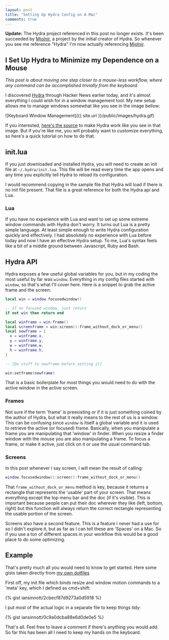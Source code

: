 ```yaml
---
layout: post
title: "Setting Up Hydra Config on A Mac"
comments: true
---
```


**Update:** The Hydra project referenced in this post no longer exists. It's been succeeded by [Mjolnir][mj], a project by the initial creator of Hydra. So whenever you see me reference "Hydra" I'm now actually referencing [Mjolnir][mj].

## I Set Up Hydra to Minimize my Dependence on a Mouse

_This post is about moving one step closer to a mouse-less workflow, where any command can be accomplished trivially from the keyboard._

I discovered [Hydra][hy] through Hacker News earlier today, and it's almost everything I could wish for in a window management tool. My new setup allows me to manage windows somewhat like you see in the image bellow:

[hy]: https://github.com/sdegutis/mjolnir
[mj]: https://github.com/sdegutis/mjolnir

![Keyboard Window Management]({{ site.url }}/public/images/hydra.gif)

If you interested, [here's the source][source] to make Hydra work like you see in that image. But if you're like me, you will probably want to customize everything, so here's a quick tutorial on how to do that.

[source]: https://github.com/sdegutis/dotfiles/blob/osx/home/.hydra/init.lua#L43-L50

<!--more-->

## init.lua

If you just downloaded and installed Hydra, you will need to create an init file
at `~/.hydra/init.lua`. This file will be read every time the app opens and any time you explicitly tell Hydra to reload its configuration.

I would recommend copying in the sample file that Hydra will load if there is no init file present. That file is a great reference for both the Hydra api and Lua.

### Lua

If you have no experience with Lua and want to set up some extreme window commands with Hydra don't worry. It turns out Lua is a pretty simple language. At least simple enough to write Hydra configuration quickly and effectively. I had absolutely no experience with Lua before today and now I have an effective Hydra setup. To me, Lua's syntax feels like a bit of a middle ground between Javascript, Ruby and Bash.

## Hydra API

Hydra exposes a few useful global variables for you, but in my coding the most useful by far was `window`. Everything in my config files started with `window`, so that's what I'll cover here. Here is a snippet to grab the active frame and the screen:

```lua
local win = window.focusedwindow()

-- If no focused window, just return
if not win then return end

local winframe = win:frame()
local screenframe = win:screen():frame_without_dock_or_menu()
local newframe = {
  x = winframe.x,
  y = winframe.y,
  w = winframe.w,
  h = winframe.h,
}

-- [Do stuff to newframe before setting it]

win:setframe(newframe)
```

That is a basic boilerplate for most things you would need to do with the active window in the active screen.

### Frames

Not sure if the term 'frame' is preexisting or if it is just something coined by the author of Hydra, but what it really means to the rest of us is a window. This can be confusing since `window` is itself a global variable and it is used to retrieve the active (or focused) frame. Basically, when you manipulate a frame you are manipulating that 'window' in finder. When you resize a finder window with the mouse you are also manipulating a frame. To focus a frame, or make it active, just click on it or use the usual command tab.

### Screens

In this post whenever I say screen, I will mean the result of calling:

```lua
window.focusedwindow():screen():frame_without_dock_or_menu()
```

That `frame_without_dock_or_menu` method is key, because it returns a rectangle that represents the 'usable' part of your screen. That means everything except the top menu bar and the doc (if it's visible). This is important because people can put their doc wherever they like (left, bottom, right) but this function will always return the correct rectangle representing the usable portion of the screen.

Screens also have a second feature. This is a feature I never had a use for so I didn't explore it, but as far as I can tell these are 'Spaces' on a Mac. So if you use a ton of different spaces in your workflow this would be a good place to do some optimizing.

## Example

That's pretty much all you would need to know to get started. Here some gists taken directly from [my own dotfiles][dotfiles]

[dotfiles]: https://github.com/iansinnott/dotfiles/tree/master/dotfiles/hydra

First off, my init file which binds resize and window motion commands to a 'meta' key, which I defined as cmd+shift:

{% gist iansinnott/2cbecf87d9273a0d5918 %}

I put most of the actual logic in a separate file to keep things tidy:

{% gist iansinnott/0c9a0dcba88e6d0de0e5 %}

That's all. Feel free to leave a comment if there's anything you would add. So far this has been all I need to keep my hands on the keyboard.
